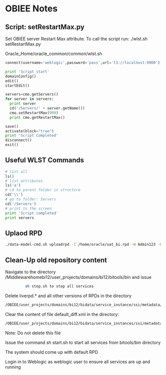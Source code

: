# OBIEE Notes

## Script: setRestartMax.py
Set OBIEE server Restart Max attribute. To call the script run: ./wlst.sh setRestartMax.py

Oracle_Home/oracle_common/common/wlst.sh

```python
connect(username='weblogic',password='pass',url='t3://localhost:9900')

print 'Script start'
domainConfig()
edit()
startEdit()

servers=cmo.getServers()
for server in servers:
  print server
  cd('/Servers/' + server.getName())
  cmo.setRestartMax(999)
  print cmo.getRestartMax()

save()
activate(block="true")
print 'Script Completed'
disconnect()
exit()
```
## Useful WLST Commands

```python
# list all
ls()
# list attributes
ls('a')
# cd to parent folder in structure
cd('\\')
# go to folder: Servers
cd('/Servers')
# print to the screen
print 'Script completed'
print servers
```

## Uplaod RPD

```Bash
./data-model-cmd.sh uploadrpd -I /home/oracle/uat_bi.rpd -W Admin123 -U weblogic -P pass -SI uat_instance
```
## Clean-Up old repository content

Navigate to the directory /Middlewarehomebi12/user_projects/domains/bi12/bitools/bin and issue

```Bash
         sh stop.sh to stop all services
```
Delete liverpd.* and all other versions of RPDs in the directory 

```Bash
/OBIEE/user_projects/domains/bi12/bidata/service_instance/ssi/metadata/datamodel/customizations          
```

Clear the content of file default_diff.xml in the directory:
```Bash
/OBIEE/user_projects/domains/bi12/bidata/service_instances/ssi/metadata/datamodel/customizations/default
```

Note: Do not delete this file

Issue the command sh start.sh to start all services from bitools/bin directory

The system should come up with default RPD

Login in to Weblogic as weblogic user to ensure all services are up and running

